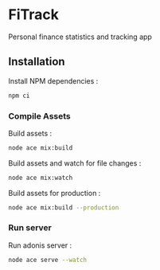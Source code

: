 # FiTrack

Personal finance statistics and tracking app

## Installation

Install NPM dependencies :

```bash
npm ci
```

### Compile Assets

Build assets :

```bash
node ace mix:build
```

Build assets and watch for file changes :

```bash
node ace mix:watch
```

Build assets for production :

```bash
node ace mix:build --production
```

### Run server

Run adonis server :

```bash
node ace serve --watch
```

